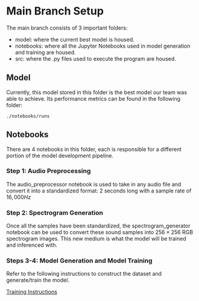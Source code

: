 # Main Branch Setup
The main branch consists of 3 important folders:
- model: where the current best model is housed.
- notebooks: where all the Jupyter Notebooks used in model generation and training are housed.
- src: where the .py files used to execute the program are housed.

## Model
Currently, this model stored in this folder is the best model our team was able to achieve. Its performance metrics can be found in the following folder:

```text
./notebooks/runs
```

## Notebooks
There are 4 notebooks in this folder, each is responsible for a different portion of the model development pipeline.

### Step 1: Audio Preprocessing
The audio_preprocessor notebook is used to take in any audio file and convert it into a standardized format: 2 seconds long with a sample rate of $16,000Hz$

### Step 2: Spectrogram Generation
Once all the samples have been standardized, the spectrogram_generator notebook can be used to convert these sound samples into $256\times256$ RGB spectrogram images. This new medium is what the model will be trained and inferenced with. 

### Steps 3-4: Model Generation and Model Training
Refer to the following instructions to construct the dataset and generate/train the model. 

[Training Instructions](https://github.com/LangTowl/gunshot-detection/blob/main/documentation/training.md)
